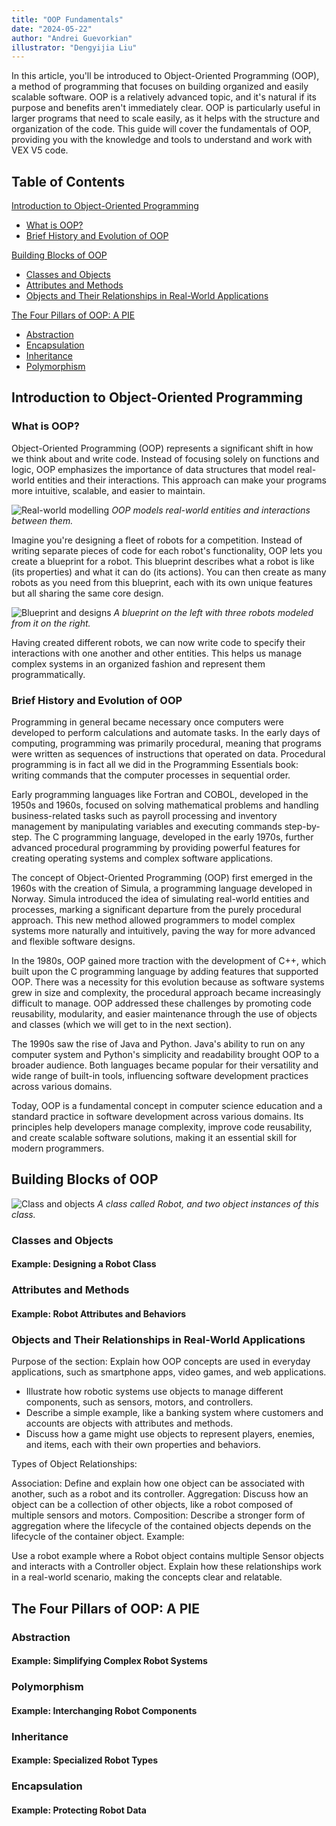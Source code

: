 ```yaml
---
title: "OOP Fundamentals"
date: "2024-05-22"
author: "Andrei Guevorkian"
illustrator: "Dengyijia Liu"
---
```


In this article, you'll be introduced to Object-Oriented Programming (OOP), a method of programming that focuses on building organized and easily scalable software. OOP is a relatively advanced topic, and it's natural if its purpose and benefits aren't immediately clear. OOP is particularly useful in larger programs that need to scale easily, as it helps with the structure and organization of the code. This guide will cover the fundamentals of OOP, providing you with the knowledge and tools to understand and work with VEX V5 code.

## Table of Contents

[Introduction to Object-Oriented Programming](#introduction-to-object-oriented-programming)

- [What is OOP?](#what-is-oop)
- [Brief History and Evolution of OOP](#brief-history-and-evolution-of-oop)

[Building Blocks of OOP](#building-blocks-of-oop)

- [Classes and Objects](#classes-and-objects)
- [Attributes and Methods](#attributes-and-methods)
- [Objects and Their Relationships in Real-World Applications](#objects-and-their-relationships-in-real-world-applications)

[The Four Pillars of OOP: A PIE](#the-four-pillars-of-oop-a-pie)

- [Abstraction](#abstraction)
- [Encapsulation](#encapsulation)
- [Inheritance](#inheritance)
- [Polymorphism](#polymorphism)

## Introduction to Object-Oriented Programming

### What is OOP?

Object-Oriented Programming (OOP) represents a significant shift in how we think about and write code. Instead of focusing solely on functions and logic, OOP emphasizes the importance of data structures that model real-world entities and their interactions. This approach can make your programs more intuitive, scalable, and easier to maintain.

![Real-world modelling](./figures/world-modelling.jpg)
*OOP models real-world entities and interactions between them.*

Imagine you're designing a fleet of robots for a competition. Instead of writing separate pieces of code for each robot's functionality, OOP lets you create a blueprint for a robot. This blueprint describes what a robot is like (its properties) and what it can do (its actions). You can then create as many robots as you need from this blueprint, each with its own unique features but all sharing the same core design.

![Blueprint and designs](./figures/robot-blueprint.jpg)
*A blueprint on the left with three robots modeled from it on the right.*

Having created different robots, we can now write code to specify their interactions with one another and other entities. This helps us manage complex systems in an organized fashion and represent them programmatically.

### Brief History and Evolution of OOP

Programming in general became necessary once computers were developed to perform calculations and automate tasks. In the early days of computing, programming was primarily procedural, meaning that programs were written as sequences of instructions that operated on data. Procedural programming is in fact all we did in the Programming Essentials book: writing commands that the computer processes in sequential order.

Early programming languages like Fortran and COBOL, developed in the 1950s and 1960s, focused on solving mathematical problems and handling business-related tasks such as payroll processing and inventory management by manipulating variables and executing commands step-by-step. The C programming language, developed in the early 1970s, further advanced procedural programming by providing powerful features for creating operating systems and complex software applications.

The concept of Object-Oriented Programming (OOP) first emerged in the 1960s with the creation of Simula, a programming language developed in Norway. Simula introduced the idea of simulating real-world entities and processes, marking a significant departure from the purely procedural approach. This new method allowed programmers to model complex systems more naturally and intuitively, paving the way for more advanced and flexible software designs.

In the 1980s, OOP gained more traction with the development of C++, which built upon the C programming language by adding features that supported OOP. There was a necessity for this evolution because as software systems grew in size and complexity, the procedural approach became increasingly difficult to manage. OOP addressed these challenges by promoting code reusability, modularity, and easier maintenance through the use of objects and classes (which we will get to in the next section).

The 1990s saw the rise of Java and Python. Java's ability to run on any computer system and Python's simplicity and readability brought OOP to a broader audience. Both languages became popular for their versatility and wide range of built-in tools, influencing software development practices across various domains.

Today, OOP is a fundamental concept in computer science education and a standard practice in software development across various domains. Its principles help developers manage complexity, improve code reusability, and create scalable software solutions, making it an essential skill for modern programmers.

## Building Blocks of OOP

![Class and objects](./figures/robot-class-objects.jpg)
*A class called Robot, and two object instances of this class.*

### Classes and Objects

#### Example: Designing a Robot Class

### Attributes and Methods

#### Example: Robot Attributes and Behaviors

### Objects and Their Relationships in Real-World Applications

Purpose of the section: Explain how OOP concepts are used in everyday applications, such as smartphone apps, video games, and web applications.

- Illustrate how robotic systems use objects to manage different components, such as sensors, motors, and controllers.
- Describe a simple example, like a banking system where customers and accounts are objects with attributes and methods.
- Discuss how a game might use objects to represent players, enemies, and items, each with their own properties and behaviors.

Types of Object Relationships:

Association: Define and explain how one object can be associated with another, such as a robot and its controller.
Aggregation: Discuss how an object can be a collection of other objects, like a robot composed of multiple sensors and motors.
Composition: Describe a stronger form of aggregation where the lifecycle of the contained objects depends on the lifecycle of the container object.
Example:

Use a robot example where a Robot object contains multiple Sensor objects and interacts with a Controller object. Explain how these relationships work in a real-world scenario, making the concepts clear and relatable.

## The Four Pillars of OOP: A PIE

### Abstraction

#### Example: Simplifying Complex Robot Systems

### Polymorphism

#### Example: Interchanging Robot Components

### Inheritance

#### Example: Specialized Robot Types

### Encapsulation

#### Example: Protecting Robot Data
